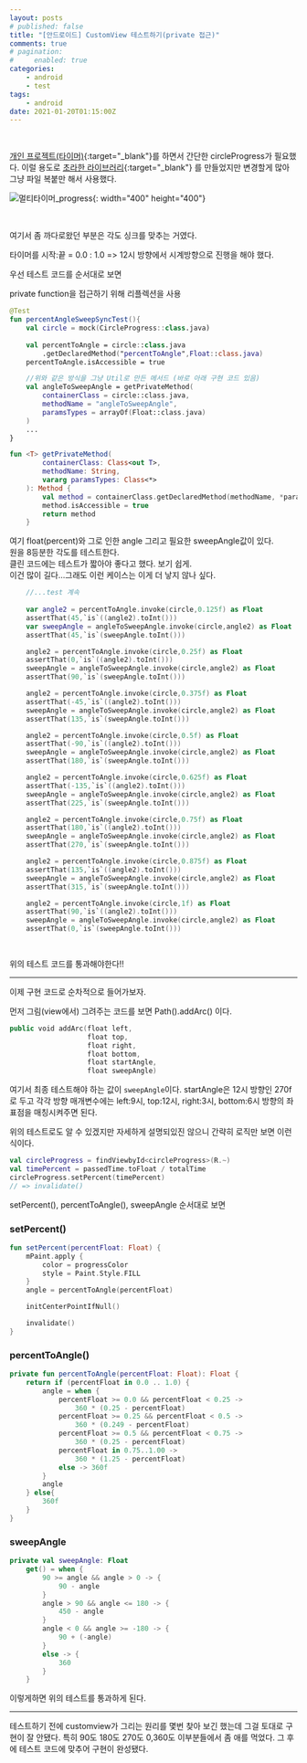 ```yaml
---
layout: posts
# published: false
title: "[안드로이드] CustomView 테스트하기(private 접근)"
comments: true
# pagination:
#     enabled: true
categories:
    - android
    - test
tags:
    - android
date: 2021-01-20T01:15:00Z
---
```


<br>


[개인 프로젝트(타이머)](https://play.google.com/store/apps/details?id=com.box.firecast&hl=ko&gl=US){:target="_blank"}를 하면서 간단한 circleProgress가 필요했다. 이럴 용도로 [초라한 라이브러리](https://github.com/f2janyway/custom_view){:target="_blank"} 를 만들었지만 변경할게 많아 그냥 파일 복붙만 해서 사용했다.

![멀티타이머_progress](https://user-images.githubusercontent.com/55625423/105281830-55852580-5bf0-11eb-8994-2d537727f804.gif){: width="400" height="400"}

<br>

여기서 좀 까다로왔던 부분은 각도 싱크를 맞추는 거였다.

타이머를 시작:끝 = 0.0 : 1.0 => 12시 방향에서 시계방향으로 진행을 해야 했다.

우선 테스트 코드를 순서대로 보면

private function을 접근하기 위해 리플렉션을 사용
```kotlin
@Test
fun percentAngleSweepSyncTest(){
    val circle = mock(CircleProgress::class.java)
    
    val percentToAngle = circle::class.java
        .getDeclaredMethod("percentToAngle",Float::class.java)
    percentToAngle.isAccessible = true

    //위와 같은 방식을 그냥 Util로 만든 메서드 (바로 아래 구현 코드 있음)
    val angleToSweepAngle = getPrivateMethod(
        containerClass = circle::class.java,
        methodName = "angleToSweepAngle",
        paramsTypes = arrayOf(Float::class.java)
    )
    ...
}
```


```kotlin
fun <T> getPrivateMethod(
        containerClass: Class<out T>,
        methodName: String,
        vararg paramsTypes: Class<*>
    ): Method {
        val method = containerClass.getDeclaredMethod(methodName, *paramsTypes)
        method.isAccessible = true
        return method
    }
```
여기 float(percent)와 그로 인한 angle 그리고 필요한 sweepAngle값이 있다. <br>
원을 8등분한 각도를 테스트한다.<br>
클린 코드에는 테스트가 짧아야 좋다고 했다. 보기 쉽게. <br>
이건 많이 길다...그래도 이런 케이스는 이게 더 낳지 않나 싶다. 

```kotlin
    //...test 계속
    
    var angle2 = percentToAngle.invoke(circle,0.125f) as Float
    assertThat(45,`is`((angle2).toInt()))
    var sweepAngle = angleToSweepAngle.invoke(circle,angle2) as Float
    assertThat(45,`is`(sweepAngle.toInt()))

    angle2 = percentToAngle.invoke(circle,0.25f) as Float
    assertThat(0,`is`((angle2).toInt()))
    sweepAngle = angleToSweepAngle.invoke(circle,angle2) as Float
    assertThat(90,`is`(sweepAngle.toInt()))

    angle2 = percentToAngle.invoke(circle,0.375f) as Float
    assertThat(-45,`is`((angle2).toInt()))
    sweepAngle = angleToSweepAngle.invoke(circle,angle2) as Float
    assertThat(135,`is`(sweepAngle.toInt()))

    angle2 = percentToAngle.invoke(circle,0.5f) as Float
    assertThat(-90,`is`((angle2).toInt()))
    sweepAngle = angleToSweepAngle.invoke(circle,angle2) as Float
    assertThat(180,`is`(sweepAngle.toInt()))

    angle2 = percentToAngle.invoke(circle,0.625f) as Float
    assertThat(-135,`is`((angle2).toInt()))
    sweepAngle = angleToSweepAngle.invoke(circle,angle2) as Float
    assertThat(225,`is`(sweepAngle.toInt()))

    angle2 = percentToAngle.invoke(circle,0.75f) as Float
    assertThat(180,`is`((angle2).toInt()))
    sweepAngle = angleToSweepAngle.invoke(circle,angle2) as Float
    assertThat(270,`is`(sweepAngle.toInt()))

    angle2 = percentToAngle.invoke(circle,0.875f) as Float
    assertThat(135,`is`((angle2).toInt()))
    sweepAngle = angleToSweepAngle.invoke(circle,angle2) as Float
    assertThat(315,`is`(sweepAngle.toInt()))

    angle2 = percentToAngle.invoke(circle,1f) as Float
    assertThat(90,`is`((angle2).toInt()))
    sweepAngle = angleToSweepAngle.invoke(circle,angle2) as Float
    assertThat(0,`is`(sweepAngle.toInt()))

    
```

위의 테스트 코드를 통과해야한다!!

<hr>
이제 구현 코드로 순차적으로 들어가보자.

<br>

먼저 그림(view에서) 그려주는 코드를 보면 Path().addArc() 이다.

```kotlin
public void addArc(float left,
                   float top,
                   float right,
                   float bottom,
                   float startAngle,
                   float sweepAngle)
```
여기서 최종 테스트해야 하는 값이 `sweepAngle`이다. startAngle은 12시 방향인 270f로 두고 각각 방향 매개변수에는 left:9시, top:12시, right:3시, bottom:6시 방향의 좌표점을 매칭시켜주면 된다.

위의 테스트로도 알 수 있겠지만 자세하게 설명되있진 않으니 간략히
로직만 보면 이런 식이다.
```kotlin
val circleProgress = findViewbyId<circleProgress>(R.~)
val timePercent = passedTime.toFloat / totalTime
circleProgress.setPercent(timePercent)
// => invalidate()
```
setPercent(), percentToAngle(), sweepAngle 순서대로 보면

### setPercent()
```kotlin
fun setPercent(percentFloat: Float) {
    mPaint.apply {
        color = progressColor
        style = Paint.Style.FILL
    }
    angle = percentToAngle(percentFloat)

    initCenterPointIfNull()

    invalidate()
}
```
### percentToAngle()
```kotlin
private fun percentToAngle(percentFloat: Float): Float {
    return if (percentFloat in 0.0 .. 1.0) {
        angle = when {
            percentFloat >= 0.0 && percentFloat < 0.25 ->
                360 * (0.25 - percentFloat)
            percentFloat >= 0.25 && percentFloat < 0.5 ->
                360 * (0.249 - percentFloat)
            percentFloat >= 0.5 && percentFloat < 0.75 ->
                360 * (0.25 - percentFloat)
            percentFloat in 0.75..1.00 ->
                360 * (1.25 - percentFloat)
            else -> 360f
        }
        angle
    } else{
        360f
    }
}

```
### sweepAngle
```kotlin
private val sweepAngle: Float
    get() = when {
        90 >= angle && angle > 0 -> {
            90 - angle
        }
        angle > 90 && angle <= 180 -> {
            450 - angle
        }
        angle < 0 && angle >= -180 -> {
            90 + (-angle)
        }
        else -> {
            360
        }
    }
````

이렇게하면 위의 테스트를 통과하게 된다.

<hr>

테스트하기 전에 customview가 그리는 원리를 몇번 찾아 보긴 했는데 그걸 토대로 구현이 잘 안됐다. 특히 90도 180도 270도 0,360도 이부분들에서 좀 애를 먹었다. 그 후에 테스트 코드에 맞추어 구현이 완성됐다.





